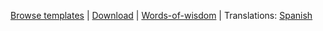 [Browse templates](templates/frameset.html) |
[Download](http://readyset.tigris.org/servlets/ProjectDocumentList) |
[Words-of-wisdom](http://readyset.tigris.org/words-of-wisdom/) |
Translations: [Spanish](/es/index.html)
